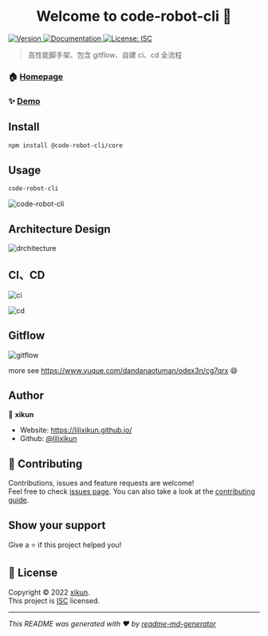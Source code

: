 <h1 align="center">Welcome to code-robot-cli 👋</h1>
<p>
  <a href="https://www.npmjs.com/package/code-robot-cli" target="_blank">
    <img alt="Version" src="https://img.shields.io/npm/v/code-robot-cli.svg">
  </a>
  <a href="https://github.com/myAotuBest/code-robot-cli/blob/main/README.md" target="_blank">
    <img alt="Documentation" src="https://img.shields.io/badge/documentation-yes-brightgreen.svg" />
  </a>
  <a href="https://github.com/myAotuBest" target="_blank">
    <img alt="License: ISC" src="https://img.shields.io/badge/License-ISC-yellow.svg" />
  </a>
</p>

> 高性能脚手架、包含 gitflow、自建 ci、cd 全流程

### 🏠 [Homepage](https://github.com/myAotuBest)

### ✨ [Demo](https://github.com/myAotuBest/code-robot-cli)

## Install

```sh
npm install @code-robot-cli/core
```

## Usage

```sh
code-robot-cli
```

![code-robot-cli](./assets/390081648279092_.pic.jpg)

## Architecture Design

![drchitecture](./assets/%E8%84%9A%E6%89%8B%E6%9E%B6%E6%9E%B6%E6%9E%84%E5%9B%BE.png)

## CI、CD

![ci](./assets//%E8%84%9A%E6%89%8B%E6%9E%B6%E4%BA%91%E6%9E%84%E5%BB%BA%E6%9E%B6%E6%9E%84%E5%9B%BE.png)

![cd](./assets/%E4%BA%91%E6%9E%84%E5%BB%BA.png)

## Gitflow

![gitflow](./assets/%E8%84%9A%E6%89%8B%E6%9E%B6%E5%8F%91%E5%B8%83%E6%95%B4%E4%BD%93%E6%9E%B6%E6%9E%84.png)

more see https://www.yuque.com/dandanaotuman/odex3n/cg7qrx 😄

## Author

👤 **xikun**

- Website: https://lilixikun.github.io/
- Github: [@lilixikun](https://github.com/lilixikun)

## 🤝 Contributing

Contributions, issues and feature requests are welcome!<br />Feel free to check [issues page](https://github.com/myAotuBest/code-robot-cli/issues). You can also take a look at the [contributing guide](https://github.com/myAotuBest/code-robot-cli/graphs/contributors).

## Show your support

Give a ⭐️ if this project helped you!

## 📝 License

Copyright © 2022 [xikun](https://github.com/lilixikun).<br />
This project is [ISC](https://github.com/myAotuBest) licensed.

---

_This README was generated with ❤️ by [readme-md-generator](https://github.com/kefranabg/readme-md-generator)_
